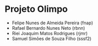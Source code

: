 # Projeto Olimpo

- Felipe Nunes de Almeida Pereira (fnap)
- Rafael Bernardo Nunes Neto (rbnn)
- Riei Joaquim Matos Rodrigues (rjmr)
- Samuel Simões de Souza Filho (sssf2) 
